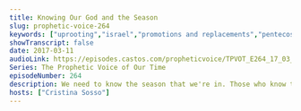 ```yaml
---
title: Knowing Our God and the Season
slug: prophetic-voice-264
keywords: ["uprooting","israel","promotions and replacements","pentecost"]
showTranscript: false
date: 2017-03-11
audioLink: https://episodes.castos.com/propheticvoice/TPVOT_E264_17_03_11-12_Knowing_Our_God_and_the_Season.mp3
Series: The Prophetic Voice of Our Time
episodeNumber: 264
description: We need to know the season that we're in. Those who know their God, they shall do exploits. The result of what is going on in our government was previously announced by the Lord.
hosts: ["Cristina Sosso"]
---
```

